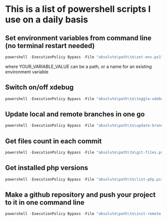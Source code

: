 # This is a list of powershell scripts I use on a daily basis

## Set environment variables from command line (no terminal restart needed)

```powershell
powershell -ExecutionPolicy Bypass -File "absolute\path\to\set-env.ps1" -variableName "YOUR_VARIABLE_NAME" -variableValue "YOUR_VARIABLE_VALUE"
```

where YOUR_VARIABLE_VALUE can be a path, or a name for an existing environment variable

## Switch on/off xdebug

```powershell
powershell -ExecutionPolicy Bypass -File "absolute\path\to\toggle-xdebug.ps1" -envVariableName php_now
```


## Update local and remote branches in one go

```powershell
powershell -ExecutionPolicy Bypass -File "absolute\path\to\update-branches.ps1" -Branches branch1,branch2 -Remotes origin1,origin2
```


## Get files count in each commit
```powershell
powershell -ExecutionPolicy Bypass -File "absolute\path\to\git-files.ps1"
```

## Get installed php versions
```powershell
powershell -ExecutionPolicy Bypass -File "absolute\path\to\list-php.ps1"
```

## Make a github repository and push your project to it in one command line
```powershell
powershell -ExecutionPolicy Bypass -File "absolute\path\to\init-remote.ps1" -GitHubUsername "USER_NAME" -GitHubToken "YOUR_TOKEN" -RepoName "YOUR_REPO_NAME"
```

